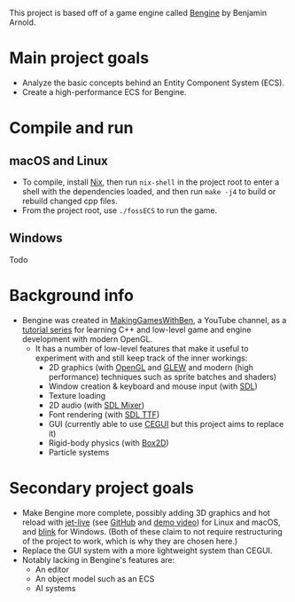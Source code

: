 This project is based off of a game engine called [Bengine](https://github.com/Barnold1953/GraphicsTutorials) by Benjamin Arnold.

# Main project goals

- Analyze the basic concepts behind an Entity Component System (ECS).
- Create a high-performance ECS for Bengine.

# Compile and run

## macOS and Linux

- To compile, install [Nix](https://nixos.org/download.html), then run `nix-shell` in the project root to enter a shell with the dependencies loaded, and then run `make -j4` to build or rebuild changed cpp files.
- From the project root, use `./fossECS` to run the game.

## Windows

Todo

# Background info

- Bengine was created in [MakingGamesWithBen](https://www.youtube.com/user/makinggameswithben), a YouTube channel, as a [tutorial series](https://www.youtube.com/watch?v=FxCC9Ces1Yg&list=PLSPw4ASQYyymu3PfG9gxywSPghnSMiOAW) for learning C++ and low-level game and engine development with modern OpenGL. 
  - It has a number of low-level features that make it useful to experiment with and still keep track of the inner workings:
	- 2D graphics (with [OpenGL](https://www.opengl.org/) and [GLEW](http://glew.sourceforge.net/) and modern (high performance) techniques such as sprite batches and shaders)
	- Window creation & keyboard and mouse input (with [SDL](https://www.libsdl.org/))
	- Texture loading
	- 2D audio (with [SDL Mixer](https://www.libsdl.org/projects/SDL_mixer/))
	- Font rendering (with [SDL TTF](https://www.libsdl.org/projects/SDL_ttf/))
	- GUI (currently able to use [CEGUI](http://cegui.org.uk/) but this project aims to replace it)
	- Rigid-body physics (with [Box2D](https://box2d.org/))
	- Particle systems

# Secondary project goals

- Make Bengine more complete, possibly adding 3D graphics and hot reload with [jet-live](https://www.reddit.com/r/gamedev/comments/amojyy/c_hot_code_reload_for_linux_and_macos/) (see [GitHub](https://github.com/ddovod/jet-live) and [demo video](https://www.youtube.com/watch?v=5xfgViYchqg)) for Linux and macOS, and [blink](https://github.com/crosire/blink) for Windows. (Both of these claim to not require restructuring of the project to work, which is why they are chosen here.)
- Replace the GUI system with a more lightweight system than CEGUI.
- Notably lacking in Bengine's features are:
  - An editor
  - An object model such as an ECS
  - AI systems
